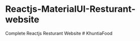 # Reactjs-MaterialUI-Resturant-website
Complete Reactjs Resturant Website 
#   K h u n t i a F o o d  
 